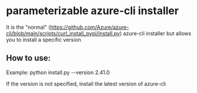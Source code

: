 # parameterizable azure-cli installer
It is the "normal" (https://github.com/Azure/azure-cli/blob/main/scripts/curl_install_pypi/install.py) azure-cli installer but allows you to install a specific version

## How to use:

Example:
python install.py --version 2.41.0

If the version is not specified, install the latest version of azure-cli
